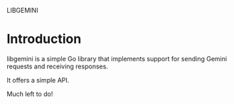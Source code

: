 LIBGEMINI

# Introduction 

libgemini is a simple Go library that implements support for sending Gemini requests and receiving responses.

It offers a simple API.

Much left to do! 
